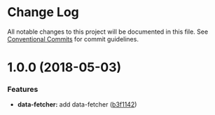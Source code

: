 # Change Log

All notable changes to this project will be documented in this file.
See [Conventional Commits](https://conventionalcommits.org) for commit guidelines.

<a name="1.0.0"></a>
# 1.0.0 (2018-05-03)


### Features

* **data-fetcher:** add data-fetcher ([b3f1142](https://github.com/jser/dataset/commit/b3f1142))

